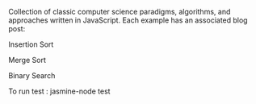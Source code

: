Collection of classic computer science paradigms, algorithms, and approaches written in JavaScript.
Each example has an associated blog post:

Insertion Sort

Merge Sort

Binary Search

To run test :
 jasmine-node test
